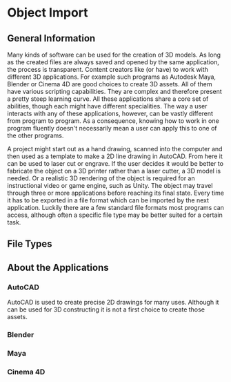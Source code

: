 # Object Import

## General Information

Many kinds of software can be used for the creation of 3D models. As long as the created files are always saved and opened by the same application, the process is transparent. Content creators like (or have) to work with different 3D applications. For example such programs as Autodesk Maya, Blender or Cinema 4D are good choices to create 3D assets. All of them have various scripting capabilities. They are complex and therefore present a pretty steep learning curve. All these applications share a core set of abilities, though each might have different specialities. The way a user interacts with any of these applications, however, can be vastly different from program to program. As a consequence, knowing how to work in one program fluently doesn't necessarily mean a user can apply this to one of the other programs. 

A project might start out as a hand drawing, scanned into the computer and then used as a template to make a 2D line drawing in AutoCAD. From here it can be used to laser cut or engrave. If the user decides it would be better to fabricate the object on a 3D printer rather than a laser cutter, a 3D model is needed. Or a realistic 3D rendering of the object is required for an instructional video or game engine, such as Unity. The object may travel through three or more applications before reaching its final state. Every time it has to be exported in a file format which can be imported by the next application. Luckily there are a few standard file formats most programs can access, although often a specific file type may be better suited for a certain task. 


## File Types


## About the Applications

### AutoCAD

AutoCAD is used to create precise 2D drawings for many uses. Although it can be used for 3D constructing it is not a first choice to create those assets. 

### Blender

### Maya

### Cinema 4D
